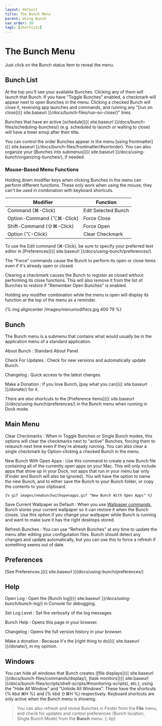 ```yaml
---
layout: default
title: The Bunch Menu
parent: Using Bunch
nav_order: 30
tags: [shortcuts]
---
```

# The Bunch Menu

Just click on the Bunch status item to reveal the menu.

## Bunch List

At the top you'll see your available Bunches. Clicking any of them will launch that Bunch. If you have "Toggle Bunches" enabled, a checkmark will appear next to open Bunches in the menu. Clicking a checked Bunch will close it, reversing app launches and commands, and running any "[run on close]({{ site.baseurl }}/docs/bunch-files/run-on-close/)" lines.

Bunches that have an active [schedule]({{ site.baseurl }}/docs/bunch-files/scheduling-bunches/) (e.g. scheduled to launch or waiting to close) will have a timer emoji after their title.

You can control the order Bunches appear in the menu [using frontmatter]({{ site.baseurl }}/docs/bunch-files/frontmatter/#sortorder). You can also organize your [Bunches into submenus]({{ site.baseurl }}/docs/using-bunch/organizing-bunches/), if needed.

### Mouse-Based Menu Functions

Holding down modifier keys when clicking Bunches in the menu can perform different functions. These only work when using the mouse, they can't be used in combination with keyboard shortcuts.

|          Modifier         |       Function      |
|---------------------------|---------------------|
| Command (⌘-Click)         | Edit Selected Bunch |
| Option-Command (⌥⌘-Click) | Force Close         |
| Shift-Command  (⇧⌘-Click) | Force Open          |
| Option (⌥-Click)          | Clear Checkmark     |

To use the Edit command (⌘-Click), be sure to specify your preferred text editor in [Preferences]({{ site.baseurl }}/docs/using-bunch/preferences/).

The "Force" commands cause the Bunch to perform its open or close items even if it's already open or closed.

Clearing a checkmark causes the Bunch to register as closed without performing its close functions. This will also remove it from the list of Bunches to restore if "Remember Open Bunches" is enabled.

Holding any modifier combination while the menu is open will display its function at the top of the menu as a reminder.

{% img aligncenter /images/menumodifiers.jpg 400 79 %}

## Bunch

The Bunch menu is a submenu that contains what would usually be in the application menu of a standard application.

About Bunch
: Standard About Panel.

Check For Updates
: Check for new versions and automatically update Bunch.

Changelog
: Quick access to the latest changes.

Make a Donation
: If you love Bunch, [pay what you can]({{ site.baseurl }}/donate/) for it.

There are also shortcuts to the [Preference items]({{ site.baseurl }}/docs/using-bunch/preferences/) in the Bunch menu when running in Dock mode.

## Main Menu

Clear Checkmarks
: When in Toggle Bunches or Single Bunch modes, this options will clear the checkmarks next to "active" Bunches, forcing them to relaunch next time even if they're already running. You can also clear a single checkmark by Option-clicking a checked Bunch in the menu.

New Bunch With Open Apps
: Use this command to create a new Bunch file containing all of the currently open apps on your Mac. This will only include apps that show up in your Dock, not apps that run in your menu bar only (Finder and Bunch will also be ignored). You will have the option to name the new Bunch, and to either save the Bunch to your Bunch folder, or copy the contents to your clipboard.

    {% gif images/newbunchwithopenapps.gif "New Bunch With Open Apps" %}

Save Current Wallpaper as Default
: When you use [Wallpaper commands](http://brettterpstra.com/bunch-beta/docs/bunch-files/commands/wallpaper/), Bunch stores your current wallpaper so it can restore it when the Bunch closes. Use this option if you change your wallpaper while Bunch is running and want to make sure it has the right desktops stored.

Refresh Bunches
: You can use "Refresh Bunches" at any time to update the menu after editing your configutation files. Bunch should detect any changes and update automatically, but you can use this to force a refresh if something seems out of date.

## Preferences

[See Preferences.]({{ site.baseurl }}/docs/using-bunch/preferences/)

## Help

Open Log
: Open the [Bunch log]({{ site.baseurl }}/docs/using-bunch/bunch-log/) in Console for debugging.

Set Log Level
: Set the verbosity of the log messages.

Bunch Help
: Opens this page in your browser.

Changelog
: Opens the full version history in your browser.

Make a donation
: Because it's the [right thing to do]({{ site.baseurl }}/donate/), in my opinion.

## Windows

You can hide all windows that Bunch creates ([file displays]({{ site.baseurl }}/docs/bunch-files/commands/display/), [task monitors]({{ site.baseurl }}/docs/bunch-files/scripts/shell-scripts/#monitoring-scripts), etc.), using the "Hide All Window" and "Unhide All Windows". These have the shortcuts {% kbd ⌘H %} and {% kbd ⇧⌘H %} respectively. Keyboard shortcuts are only active when the Bunch menu is showing.

> You can also refresh and reveal Bunches in Finder from the __File__ menu, and check for updates and control preferences (Bunch location, Single Bunch Mode) from the __Bunch__ menu.
{:.tip}
